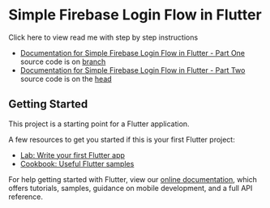 # Simple Firebase Login Flow in Flutter

Click here to view read me with step by step instructions 
- [Documentation for Simple Firebase Login Flow in Flutter - Part One](https://github.com/aaronksaunders/simple_firebase_auth/blob/master/readme1.md) source code is on [branch](https://github.com/aaronksaunders/simple_firebase_auth/tree/completed-part-one)
- [Documentation for Simple Firebase Login Flow in Flutter - Part Two](https://github.com/aaronksaunders/simple_firebase_auth/blob/master/readme2.md) source code is on the [head](https://github.com/aaronksaunders/simple_firebase_auth/)

## Getting Started

This project is a starting point for a Flutter application.

A few resources to get you started if this is your first Flutter project:

- [Lab: Write your first Flutter app](https://flutter.dev/docs/get-started/codelab)
- [Cookbook: Useful Flutter samples](https://flutter.dev/docs/cookbook)

For help getting started with Flutter, view our 
[online documentation](https://flutter.dev/docs), which offers tutorials, 
samples, guidance on mobile development, and a full API reference.
